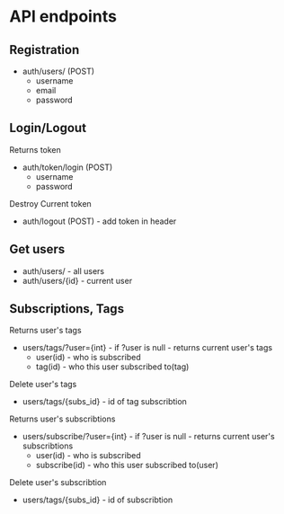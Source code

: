 # API endpoints
## Registration
- auth/users/ (POST)
  - username
  - email
  - password
## Login/Logout
Returns token
- auth/token/login (POST)
  - username
  - password

Destroy Current token
- auth/logout (POST) - add token in header

## Get users
  - auth/users/ - all users
  - auth/users/{id} - current user

## Subscriptions, Tags
Returns user's tags
- users/tags/?user={int}  - if ?user is null - returns current user's tags
  - user(id) - who is subscribed
  - tag(id) - who this user subscribed to(tag)


Delete user's tags
- users/tags/{subs_id} - id of tag subscribtion
  

Returns user's subscribtions
- users/subscribe/?user={int}  - if ?user is null - returns current user's subscribtions
  - user(id) - who is subscribed
  - subscribe(id) - who this user subscribed to(user)

Delete user's subscribtion
- users/tags/{subs_id} - id of subscribtion